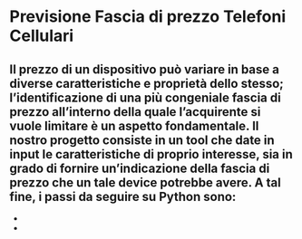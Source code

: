 # Previsione Fascia di prezzo Telefoni Cellulari

Il prezzo di un dispositivo può variare in base a diverse caratteristiche e proprietà dello stesso; l’identificazione di una più congeniale fascia di prezzo all’interno della quale l’acquirente si vuole limitare è un aspetto fondamentale.
Il nostro progetto consiste in un tool che date in input le caratteristiche di proprio interesse, sia in grado di fornire un’indicazione della fascia di prezzo che un tale device potrebbe avere. 
A tal fine, i passi da seguire su Python sono:
- 
- 
- 

